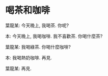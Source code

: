 喝茶和咖啡
=========


葉龍某: 今天晚上, 我喝茶. 你呢?


本: 今天晚上, 我喝咖啡. 我不喜歡茶. 你喝什麼茶?


葉龍某: 我喝綠茶. 你喝什麼咖啡?


本: 我喝熱奶咖啡. 再見.


葉龍某: 再見.
